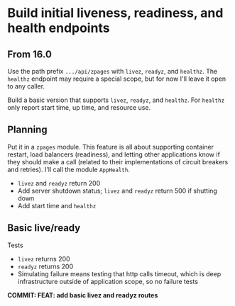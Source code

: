 # Build initial liveness, readiness, and health endpoints

## From 16.0

Use the path prefix `.../api/zpages` with `livez`, `readyz`, and `healthz`. The `healthz` endpoint may require a special scope, but for now I'll leave it open to any caller.

Build a basic version that supports `livez`, `readyz`, and `healthz`. For `healthz` only report start time, up time, and resource use.

## Planning

Put it in a `zpages` module. This feature is all about supporting container restart, load balancers (readiness), and letting other applications know if they should make a call (related to their implementations of circuit breakers and retries). I'll call the module `AppHealth`.

-  `livez` and `readyz` return 200
-  Add server shutdown status; `livez` and `readyz` return 500 if shutting down
-  Add start time and `healthz`

## Basic live/ready

Tests

-  `livez` returns 200
-  `readyz` returns 200
-  Simulating failure means testing that http calls timeout, which is deep infrastructure outside of application scope, so no failure tests

**COMMIT: FEAT: add basic livez and readyz routes**
